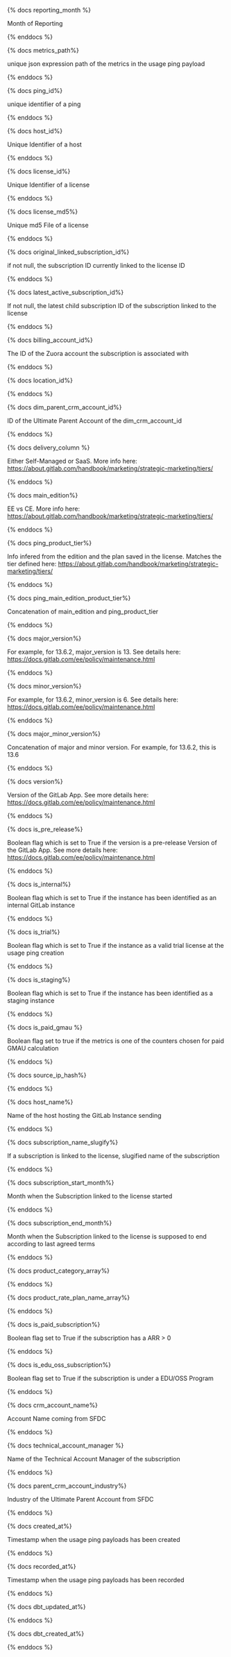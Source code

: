 {% docs reporting_month %}

Month of Reporting

{% enddocs %}

{% docs metrics_path%}

unique json expression path of the metrics in the usage ping payload

{% enddocs %}

{% docs ping_id%}

unique identifier of a ping

{% enddocs %}

{% docs host_id%}

Unique Identifier of a host

{% enddocs %}

{% docs license_id%}

Unique Identifier of a license

{% enddocs %}

{% docs license_md5%}

Unique md5 File of a license

{% enddocs %}

{% docs original_linked_subscription_id%}

if not null, the subscription ID currently linked to the license ID

{% enddocs %}

{% docs latest_active_subscription_id%}

If not null, the latest child subscription ID of the subscription linked to the license

{% enddocs %}

{% docs billing_account_id%}

The ID of the Zuora account the subscription is associated with

{% enddocs %}

{% docs location_id%}		

{% enddocs %}

{% docs dim_parent_crm_account_id%}

ID of the Ultimate Parent Account of the dim_crm_account_id

{% enddocs %}

{% docs delivery_column %}

Either Self-Managed or SaaS. More info here: https://about.gitlab.com/handbook/marketing/strategic-marketing/tiers/

{% enddocs %}

{% docs main_edition%}

EE vs CE. More info here: https://about.gitlab.com/handbook/marketing/strategic-marketing/tiers/

{% enddocs %}

{% docs ping_product_tier%}

Info infered from the edition and the plan saved in the license. Matches the tier defined here: https://about.gitlab.com/handbook/marketing/strategic-marketing/tiers/

{% enddocs %}

{% docs ping_main_edition_product_tier%}

Concatenation of main_edition and ping_product_tier

{% enddocs %}

{% docs major_version%}

For example, for 13.6.2, major_version is 13. See details here: https://docs.gitlab.com/ee/policy/maintenance.html

{% enddocs %}

{% docs minor_version%}

For example, for 13.6.2, minor_version is 6. See details here: https://docs.gitlab.com/ee/policy/maintenance.html

{% enddocs %}

{% docs major_minor_version%}

Concatenation of major and minor version. For example, for 13.6.2, this is 13.6

{% enddocs %}

{% docs version%}

Version of the GitLab App. See more details here: https://docs.gitlab.com/ee/policy/maintenance.html

{% enddocs %}

{% docs is_pre_release%}

Boolean flag which is set to True if the version is a pre-release Version of the GitLab App. See more details here: https://docs.gitlab.com/ee/policy/maintenance.html

{% enddocs %}

{% docs is_internal%}

Boolean flag which is set to True if the instance has been identified as an internal GitLab instance

{% enddocs %}

{% docs is_trial%}

Boolean flag which is set to True if the instance as a valid trial license at the usage ping creation

{% enddocs %}

{% docs is_staging%}

Boolean flag which is set to True if the instance has been identified as a staging instance

{% enddocs %}

{% docs is_paid_gmau %}

Boolean flag set to true if the metrics is one of the counters chosen for paid GMAU calculation

{% enddocs %}

{% docs source_ip_hash%}		

{% enddocs %}

{% docs host_name%}

Name of the host hosting the GitLab Instance sending

{% enddocs %}

{% docs subscription_name_slugify%}

If a subscription is linked to the license, slugified name of the subscription

{% enddocs %}

{% docs subscription_start_month%}

Month when the Subscription linked to the license started

{% enddocs %}

{% docs subscription_end_month%}

Month when the Subscription linked to the license is supposed to end according to last agreed terms

{% enddocs %}

{% docs product_category_array%}		

{% enddocs %}

{% docs product_rate_plan_name_array%}		

{% enddocs %}

{% docs is_paid_subscription%}

Boolean flag set to True if the subscription has a ARR > 0

{% enddocs %}

{% docs is_edu_oss_subscription%}

Boolean flag set to True if the subscription is under a EDU/OSS Program

{% enddocs %}

{% docs crm_account_name%}

Account Name coming from SFDC

{% enddocs %}

{% docs technical_account_manager %}

Name of the Technical Account Manager of the subscription

{% enddocs %}

{% docs parent_crm_account_industry%}

Industry of the Ultimate Parent Account from SFDC

{% enddocs %}

{% docs created_at%}

Timestamp when the usage ping payloads has been created

{% enddocs %}

{% docs recorded_at%}

Timestamp when the usage ping payloads has been recorded

{% enddocs %}

{% docs dbt_updated_at%}

{% enddocs %}

{% docs dbt_created_at%}

{% enddocs %}
